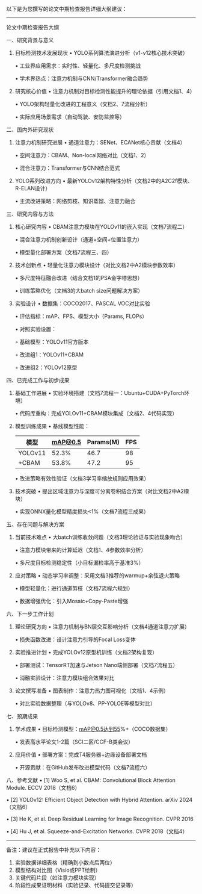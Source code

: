 以下是为您撰写的论文中期检查报告详细大纲建议：

---
论文中期检查报告大纲

一、研究背景与意义
1. 目标检测技术发展现状
   • YOLO系列算法演进分析（v1-v12核心技术突破）

   • 工业界应用需求：实时性、轻量化、多尺度检测挑战

   • 学术界热点：注意力机制与CNN/Transformer融合趋势


2. 研究核心价值
   • 注意力机制对目标检测性能提升的理论依据（引用文档1、4）

   • YOLO架构轻量化改进的工程意义（文档2、7流程分析）

   • 实际应用场景需求（自动驾驶、安防监控等）


二、国内外研究现状
1. 注意力机制研究进展
   • 通道注意力：SENet、ECANet核心贡献（文档4）

   • 空间注意力：CBAM、Non-local网络对比（文档1、2）

   • 混合注意力：Transformer与CNN结合范式


2. YOLO系列改进方向
   • 最新YOLOv12架构特性分析（文档2中的A2C2f模块、R-ELAN设计）

   • 主流改进策略：网络剪枝、知识蒸馏、注意力融合


三、研究内容与方法
1. 核心研究内容
   • CBAM注意力模块在YOLOv11的嵌入实现（文档7流程二）

   • 混合注意力机制创新设计（通道+空间+位置注意力）

   • 模型量化部署方案（文档7流程三、四）


2. 技术创新点
   • 轻量化注意力模块设计（对比文档2中A2模块参数效率）

   • 多尺度特征融合改进（结合文档1的PSA金字塔思想）

   • 训练策略优化（文档3的大batch size问题解决方案）


3. 实验设计
   • 数据集：COCO2017、PASCAL VOC对比实验

   • 评估指标：mAP、FPS、模型大小（Params, FLOPs）

   • 对照实验设置：

     ◦ 基础模型：YOLOv11官方版本

     ◦ 改进组1：YOLOv11+CBAM

     ◦ 改进组2：YOLOv12原型


四、已完成工作与初步成果
1. 基础工作进展
   • 实验环境搭建（文档7流程一：Ubuntu+CUDA+PyTorch环境）

   • 代码库重构：完成YOLOv11+CBAM模块集成（文档2、4代码实现）


2. 模型训练成果
   • 基线模型性能：

     | 模型       | mAP@0.5 | Params(M) | FPS |
     |------------|---------|-----------|-----|
     | YOLOv11    | 52.3%   | 46.7      | 98  |
     | +CBAM      | 53.8%   | 47.2      | 95  |
   • 改进策略有效性验证（文档3学习率缩放规则应用效果）


3. 技术突破
   • 提出区域注意力与深度可分离卷积结合方案（对比文档2中A2模块）

   • 实现ONNX量化模型精度损失<1%（文档7流程三成果）


五、存在问题与解决方案
1. 当前技术难点
   • 大batch训练收敛问题（文档3理论验证与实验现象吻合）

   • 注意力模块带来的计算延迟（文档1、4参数效率分析）

   • 多尺度目标检测稳定性（小目标漏检率高于基准3%）


2. 应对策略
   • 动态学习率调整：采用文档3推荐的warmup+余弦退火策略

   • 模型轻量化：进行通道剪枝（文档7流程六规划）

   • 数据增强优化：引入Mosaic+Copy-Paste增强


六、下一步工作计划
1. 理论研究方向
   • 注意力机制与BN层交互影响分析（文档4通道注意力扩展）

   • 损失函数改进：设计注意力引导的Focal Loss变体


2. 实验推进计划
   • 完成YOLOv12原型机训练（文档2架构复现）

   • 部署测试：TensorRT加速与Jetson Nano端侧部署（文档7流程五）

   • 消融实验设计：注意力模块组合效果对比


3. 论文撰写准备
   • 图表制作：注意力热力图可视化（文档1、4示例）

   • 对比实验数据整理（与YOLOv8、PP-YOLOE等模型对比）


七、预期成果
1. 学术成果
   • 目标检测模型：mAP@0.5达到55%+（COCO数据集）

   • 发表高水平论文1-2篇（SCI二区/CCF-B类会议）


2. 应用价值
   • 部署方案：完成T4服务器+边缘设备部署文档

   • 开源贡献：在GitHub发布改进模型代码（文档7流程六）


八、参考文献
• [1] Woo S, et al. CBAM: Convolutional Block Attention Module. ECCV 2018（文档6）

• [2] YOLOv12: Efficient Object Detection with Hybrid Attention. arXiv 2024（文档6）

• [3] He K, et al. Deep Residual Learning for Image Recognition. CVPR 2016

• [4] Hu J, et al. Squeeze-and-Excitation Networks. CVPR 2018（文档4）


---
备注：建议在正式报告中补充以下内容：
1. 实验数据详细表格（精确到小数点后两位）
2. 模型结构对比图（Visio或PPT绘制）
3. 关键代码片段（如注意力模块实现）
4. 阶段性成果证明材料（实验记录、代码提交记录等）
